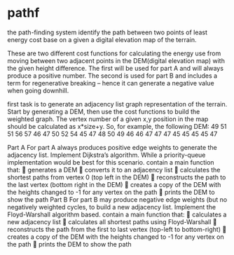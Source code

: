 # pathf
 
the path-finding system identify the path between two points of least energy cost base on a given a digital elevation map of the terrain.
 
These are two different cost functions for calculating the energy use from moving between two adjacent points in the DEM(digital elevation map) with the given height difference. The first will be used for part A and will always produce a positive number. The second is used for part B and includes a term for regenerative breaking – hence it can generate a negative value when going downhill.

first task is to generate an adjacency list graph representation of the terrain. Start by generating a DEM, then use the cost functions to build the weighted 
graph. The vertex number of a given x,y position in the map should be calculated as 
x*size+y. 
So, for example, the following DEM:
49 51 51 56 57
46 47 50 52 54
45 47 48 50 49
46 46 47 47 47
45 45 45 45 47

Part A
For part A always produces positive edge weights to generate the adjacency list.
Implement Dijkstra’s algorithm. While a priority-queue implementation would be best for this scenario.
contain a main function that:
 generates a DEM
 converts it to an adjacency list 
 calculates the shortest paths from vertex 0 (top left in the DEM)
 reconstructs the path to the last vertex (bottom right in the DEM)
 creates a copy of the DEM with the heights changed to -1 for any vertex on the path
 prints the DEM to show the path
Part B
For part B may produce negative edge weights (but no negatively weighted cycles, to build a new adjacency list.
Implement the Floyd-Warshall algorithm based.
contain a main function that:
 calculates a new adjacency list 
 calculates all shortest paths using Floyd-Warshall
 reconstructs the path from the first to last vertex (top-left to bottom-right)
 creates a copy of the DEM with the heights changed to -1 for any vertex on the path
 prints the DEM to show the path

